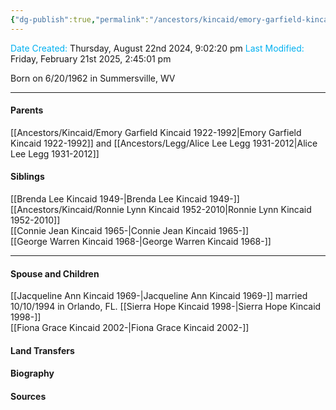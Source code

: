 ```yaml
---
{"dg-publish":true,"permalink":"/ancestors/kincaid/emory-garfield-kincaid-jr-1962/"}
---
```


<font color="#00b0f0">Date Created:</font> Thursday, August 22nd 2024, 9:02:20 pm
<font color="#00b0f0">Last Modified:</font> Friday, February 21st 2025, 2:45:01 pm

Born on  6/20/1962 in Summersville, WV 

---
#### Parents
[[Ancestors/Kincaid/Emory Garfield Kincaid 1922-1992\|Emory Garfield Kincaid 1922-1992]]  and [[Ancestors/Legg/Alice Lee Legg 1931-2012\|Alice Lee Legg 1931-2012]]
#### Siblings
[[Brenda Lee Kincaid 1949-\|Brenda Lee Kincaid 1949-]]  
[[Ancestors/Kincaid/Ronnie Lynn Kincaid 1952-2010\|Ronnie Lynn Kincaid 1952-2010]]  
[[Connie Jean Kincaid 1965-\|Connie Jean Kincaid 1965-]]  
[[George Warren Kincaid 1968-\|George Warren Kincaid 1968-]]  

---
#### Spouse and Children
[[Jacqueline Ann Kincaid 1969-\|Jacqueline Ann Kincaid 1969-]] married 10/10/1994 in Orlando, FL.
[[Sierra Hope Kincaid 1998-\|Sierra Hope Kincaid 1998-]]  
[[Fiona Grace Kincaid 2002-\|Fiona Grace Kincaid 2002-]]  

#### Land Transfers

#### Biography

#### Sources

